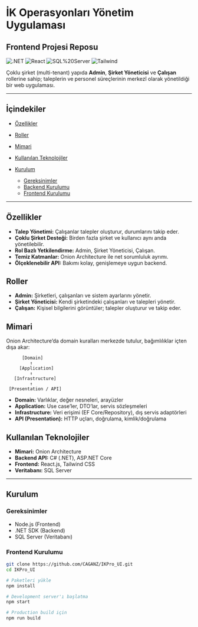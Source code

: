 # İK Operasyonları Yönetim Uygulaması 
## Frontend Projesi Reposu
![.NET](https://img.shields.io/badge/.NET-8.0-purple)
![React](https://img.shields.io/badge/React-18-blue)
![SQL%20Server](https://img.shields.io/badge/SQL%20Server-DB-red)
![Tailwind](https://img.shields.io/badge/Tailwind-CSS-06b6d4)

Çoklu şirket (multi-tenant) yapıda **Admin**, **Şirket Yöneticisi** ve **Çalışan** rollerine sahip; taleplerin ve personel süreçlerinin merkezî olarak yönetildiği bir web uygulaması.



---

## İçindekiler
- [Özellikler](#özellikler)
- [Roller](#roller)
- [Mimari](#mimari)
- [Kullanılan Teknolojiler](#kullanılan-teknolojiler)
  
- [Kurulum](#kurulum)
  - [Gereksinimler](#gereksinimler)
  - [Backend Kurulumu](#backend-kurulumu)
  - [Frontend Kurulumu](#frontend-kurulumu)

---

## Özellikler
- **Talep Yönetimi:** Çalışanlar talepler oluşturur, durumlarını takip eder.
- **Çoklu Şirket Desteği:** Birden fazla şirket ve kullanıcı aynı anda yönetilebilir.
- **Rol Bazlı Yetkilendirme:** Admin, Şirket Yöneticisi, Çalışan.
- **Temiz Katmanlar:** Onion Architecture ile net sorumluluk ayrımı.
- **Ölçeklenebilir API:** Bakımı kolay, genişlemeye uygun backend.

## Roller
- **Admin:** Şirketleri, çalışanları ve sistem ayarlarını yönetir.
- **Şirket Yöneticisi:** Kendi şirketindeki çalışanları ve talepleri yönetir.
- **Çalışan:** Kişisel bilgilerini görüntüler; talepler oluşturur ve takip eder.

## Mimari
Onion Architecture’da domain kuralları merkezde tutulur, bağımlılıklar içten dışa akar:

          [Domain]         
             ↑
         [Application]     
             ↑
       [Infrastructure]    
             ↑
     [Presentation / API]  



- **Domain:** Varlıklar, değer nesneleri, arayüzler  
- **Application:** Use case’ler, DTO’lar, servis sözleşmeleri  
- **Infrastructure:** Veri erişimi (EF Core/Repository), dış servis adaptörleri  
- **API (Presentation):** HTTP uçları, doğrulama, kimlik/doğrulama

## Kullanılan Teknolojiler
- **Mimari:** Onion Architecture
- **Backend API:** C# (.NET), ASP.NET Core  
- **Frontend:** React.js, Tailwind CSS
- **Veritabanı:** SQL Server  


---

## Kurulum

### Gereksinimler
- Node.js (Frontend)
- .NET SDK (Backend)
- SQL Server (Veritabanı)

### Frontend Kurulumu
```bash
git clone https://github.com/CAGANZ/IKPro_UI.git
cd IKPro_UI

# Paketleri yükle
npm install

# Development server'ı başlatma
npm start

# Production build için
npm run build
